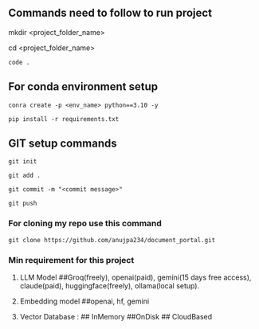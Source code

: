 ## Commands need to follow to run project

mkdir <project_folder_name>

cd <project_folder_name>

```
code .
```

## For conda environment setup

```
conra create -p <env_name> python==3.10 -y
```

```
pip install -r requirements.txt
```

## GIT setup commands

```
git init
```

```
git add .
```

```
git commit -m "<commit message>"
```
```
git push
```

### For cloning my repo use this command

```
git clone https://github.com/anujpa234/document_portal.git
```

### Min requirement for this project
1. LLM Model ##Groq(freely), openai(paid), gemini(15 days free access), claude(paid), huggingface(freely), ollama(local setup).

2. Embedding model ##openai, hf, gemini

3. Vector Database : ## InMemory ##OnDisk ## CloudBased